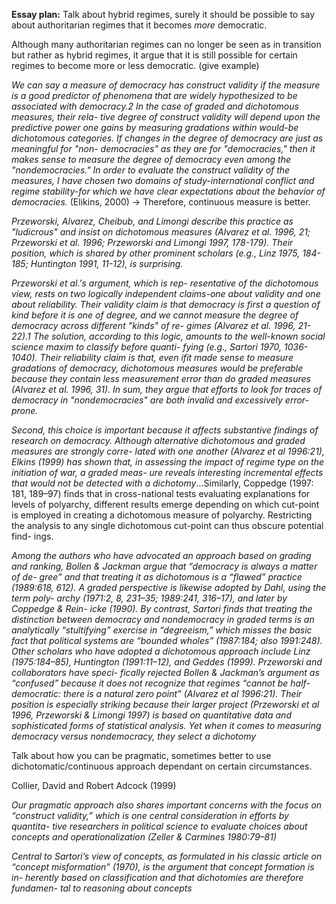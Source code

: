**Essay plan:**
Talk about hybrid regimes, surely it should be possible to say about authoritarian regimes that it becomes *more* democratic.

Although many authoritarian regimes can no longer be seen as in transition but rather as hybrid regimes, it argue that it is still possible for certain regimes to become more or less democratic. (give example)



*We can say a measure of democracy has construct validity*
*if the measure is a good predictor of phenomena that are*
*widely hypothesized to be associated with democracy.2 In*
*the case of graded and dichotomous measures, their rela-*
*tive degree of construct validity will depend upon the*
*predictive power one gains by measuring gradations*
*within would-be dichotomous categories. If changes in*
*the degree of democracy are just as meaningful for "non-*
*democracies" as they are for "democracies," then it makes*
*sense to measure the degree of democracy even among*
*the "nondemocracies." In order to evaluate the construct*
*validity of the measures, I have chosen two domains of*
*study-international conflict and regime stability-for*
*which we have clear expectations about the behavior of*
*democracies.*
(Elikins, 2000)
-> Therefore, continuous measure is better.

*Przeworski, Alvarez, Cheibub, and Limongi describe this
practice as "ludicrous" and insist on dichotomous measures (Alvarez et al.
1996, 21; Przeworski et al. 1996; Przeworski and Limongi 1997, 178-179).
Their position, which is shared by other prominent scholars (e.g., Linz
1975, 184-185; Huntington 1991, 11-12), is surprising.*

*Przeworski et al.'s argument, which is rep-*
*resentative of the dichotomous view, rests on two logically independent*
*claims-one about validity and one about reliability. Their validity claim is*
*that democracy is first a question of kind before it is one of degree, and we*
*cannot measure the degree of democracy across different "kinds" of re-*
*gimes (Alvarez et al. 1996, 21-22).1 The solution, according to this logic,*
*amounts to the well-known social science maxim to classify before quanti-*
*fying (e.g., Sartori 1970, 1036-1040). Their reliability claim is that, even ifit*
*made sense to measure gradations of democracy, dichotomous measures*
*would be preferable because they contain less measurement error than do*
*graded measures (Alvarez et al. 1996, 31). In sum, they argue that efforts to
look for traces of democracy in "nondemocracies" are
both invalid and excessively error-prone.*

*Second, this choice is important because it affects substantive findings of research on democracy. Although alternative dichotomous and graded measures are strongly corre- lated with one another (Alvarez et al 1996:21), Elkins (1999) has shown that, in assessing the impact of regime type on the initiation of war, a graded meas- ure reveals interesting incremental effects that would not be detected with a dichotomy*...Similarly, Coppedge (1997: 181, 189–97) finds that in cross-national tests evaluating explanations for levels of polyarchy, different results emerge depending on which cut-point is employed in creating a dichotomous measure of polyarchy. Restricting the analysis to any single dichotomous cut-point can thus obscure potential find- ings.

*Among the authors who have advocated an approach based on grading and ranking, Bollen & Jackman argue that “democracy is always a matter of de- gree” and that treating it as dichotomous is a “flawed” practice (1989:618, 612). A graded perspective is likewise adopted by Dahl, using the term poly- archy (1971:2, 8, 231–35; 1989:241, 316–17), and later by Coppedge & Rein- icke (1990). By contrast, Sartori finds that treating the distinction between democracy and nondemocracy in graded terms is an analytically “stultifying” exercise in “degreeism,” which misses the basic fact that political systems are “bounded wholes” (1987:184; also 1991:248). Other scholars who have adopted a dichotomous approach include Linz (1975:184–85), Huntington (1991:11–12), and Geddes (1999). Przeworski and collaborators have speci- fically rejected Bollen & Jackman’s argument as “confused” because it does not recognize that regimes “cannot be half-democratic: there is a natural zero point” (Alvarez et al 1996:21). Their position is especially striking because their larger project (Przeworski et al 1996, Przeworski & Limongi 1997) is based on quantitative data and sophisticated forms of statistical analysis. Yet when it comes to measuring democracy versus nondemocracy, they select a dichotomy*

Talk about how you can be pragmatic, sometimes better to use dichotomatic/continuous approach dependant on certain circumstances. 

Collier, David and Robert Adcock (1999)

*Our pragmatic approach also shares important concerns with the focus on “construct validity,” which is one central consideration in efforts by quantita- tive researchers in political science to evaluate choices about concepts and operationalization (Zeller & Carmines 1980:79–81)*

*Central to Sartori’s view of concepts, as formulated in his classic article on “concept misformation” (1970), is the argument that concept formation is in- herently based on classification and that dichotomies are therefore fundamen- tal to reasoning about concepts*

